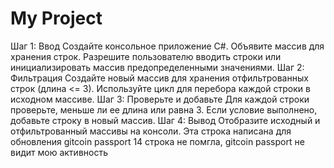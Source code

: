 ﻿# My Project
Шаг 1: Ввод
Создайте консольное приложение C#.
Объявите массив для хранения строк.
Разрешите пользователю вводить строки или инициализировать массив предопределенными значениями.
Шаг 2: Фильтрация
Создайте новый массив для хранения отфильтрованных строк (длина <= 3).
Используйте цикл для перебора каждой строки в исходном массиве.
Шаг 3: Проверьте и добавьте
Для каждой строки проверьте, меньше ли ее длина или равна 3.
Если условие выполнено, добавьте строку в новый массив.
Шаг 4: Вывод
Отобразите исходный и отфильтрованный массивы на консоли.
Эта строка написана для обновления gitcoin passport
14 строка не помгла, gitcoin passport не видит мою активность
